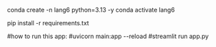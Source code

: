 conda create -n lang6 python=3.13 -y
conda activate lang6

pip install -r requirements.txt

#how to run this app:
#uvicorn  main:app --reload
#streamlit run app.py
